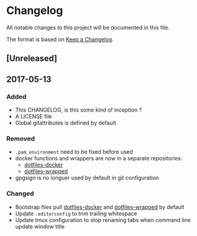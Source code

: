# Changelog
All notable changes to this project will be documented in this file.

The format is based on [Keep a Changelog](http://keepachangelog.com/).

## [Unreleased]

## 2017-05-13

### Added

  - This CHANGELOG, is this some kind of inception ?
  - A LICENSE file
  - Global gitattributes is defined by default

### Removed

  - `.pam_environment` need to be fixed before used
  - docker functions and wrappers are now in a separate repositories:
    - [dotfiles-docker](https://github.com/aegypius/dotfiles-docker)
    - [dotfiles-wrapped](https://github.com/aegypius/dotfiles-wrapped)
  - gpgsign is no longuer used by default in git configuration

### Changed

  - Bootstrap files pull [dotfiles-docker](https://github.com/aegypius/dotfiles-docker) and [dotfiles-wrapped](https://github.com/aegypius/dotfiles-wrapped) by default
  - Update `.editorconfig` to trim trailing whitespace
  - Update tmux configuration to stop renaming tabs when command line update window title
